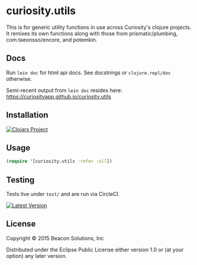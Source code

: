 # curiosity.utils

This is for generic utility functions in use across Curiosity's clojure 
projects. It remixes its own functions along with those from prismatic/plumbing,
com.taeonsso/encore, and potemkin.

## Docs

Run `lein doc` for html api docs. See docstrings or `clojure.repl/doc` otherwise.

Semi-recent output from `lein doc` resides here: https://curiosityapp.github.io/curiosity.utils

## Installation

[![Clojars Project](http://clojars.org/curiosity.utils/latest-version.svg)](http://clojars.org/curiosity.utils)

## Usage

```clj
(require '[curiosity.utils :refer :all])
```

## Testing

Tests live under `test/` and are run via CircleCI. 

[![Latest Version](https://circleci.com/gh/curiosity/curiosity.utils.svg?style=shield&circle-token=6a84b5949665cc4ca73e868c41339be82e8e066b)](https://circleci.com/gh/curiosity/curiosity.utils)

## License

Copyright © 2015 Beacon Solutions, Inc

Distributed under the Eclipse Public License either version 1.0 or (at
your option) any later version.
